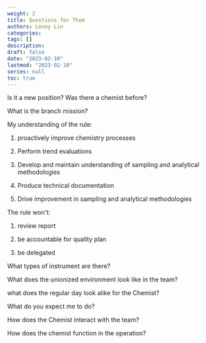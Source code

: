 ```yaml
---
weight: 2
title: Questions for Them
authors: Lenny Lin
categories: 
tags: []
description: 
draft: false
date: "2023-02-10"
lastmod: "2023-02-10"
series: null
toc: true
---
```


Is it a new position?  Was there a chemist before?  

What is the branch mission?  

My understanding of the rule:  

1) proactively improve chemistry processes  

2) Perform trend evaluations

3) Develop and maintain understanding of sampling and analytical methodologies  

4) Produce technical documentation

5) Drive improvement in sampling and analytical methodologies



The rule won't:

1) review report

2) be accountable for quality plan  

3) be delegated  



What types of instrument are there?  

What does the unionized environment look like in the team?

what does the regular day look alike for the Chemist?

What do you expect me to do?

How does the Chemist interact with the team?

How does the chemist function in the operation?

